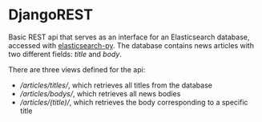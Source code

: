 # DjangoREST

Basic REST api that serves as an interface for an Elasticsearch database, accessed with <a href=https://www.elastic.co/guide/en/elasticsearch/client/python-api/current/index.html>elasticsearch-py</a>. The database contains news articles with two different fields: *title* and *body*.

There are three views defined for the api:

- */articles/titles/*, which retrieves all titles from the database
- */articles/bodys/*, which retrieves all news bodies
- */articles/(title)/*, which retrieves the body corresponding to a specific title
